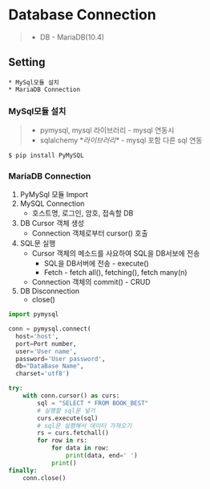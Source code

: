 # Database Connection

> * DB - MariaDB(10.4)

## Setting

	* MySql모듈 설치
	* MariaDB Connection

### MySql모듈 설치

> * pymysql, mysql 라이브러리 - mysql 연동시 
> * sqlalchemy \**라이브러리\** - mysql 포함 다른 sql 연동

```bash
$ pip install PyMySQL
```



### MariaDB Connection

1. PyMySql 모듈 Import
2. MySQL Connection
   * 호스트명, 로그인, 암호, 접속할 DB
3. DB Cursor 객체 생성 
   * Connection 객체로부터 cursor() 호출
4. SQL문 실행
   * Cursor 객체의 메소드를 사요하여 SQL을 DB서보에 전송
     * SQL을  DB서버에 전송 - execute()
     * Fetch - fetch all(), fetching(), fetch many(n)
   * Connection 객체의 commit() - CRUD
5. DB Disconnection
   * close()

```python
import pymysql

conn = pymysql.connect(
  host='host', 
  port=Port number, 
  user='User name', 
  password='User password',
  db="DataBase Name",
  charset='utf8')

try:
    with conn.cursor() as curs:
        sql = "SELECT * FROM BOOK_BEST"
        # 실행할 sql문 넣기
        curs.execute(sql) 
        # sql문 실행해서 데이터 가져오기
        rs = curs.fetchall() 
        for row in rs:
            for data in row:
                print(data, end=' ')
            print()
finally:
    conn.close()
```



